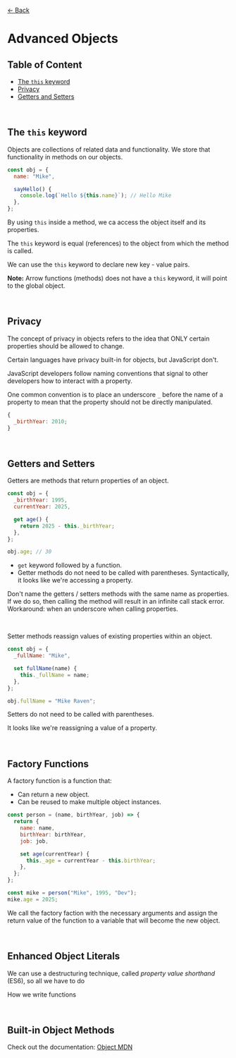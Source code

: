 [&larr; Back](./README.md)

# Advanced Objects

## Table of Content

- [The `this` keyword](#the-this-keyword)
- [Privacy](#privacy)
- [Getters and Setters](#getters-and-setters)

<br>

## The `this` keyword

Objects are collections of related data and functionality. We store that functionality in methods on our objects.

```js
const obj = {
  name: "Mike",

  sayHello() {
    console.log(`Hello ${this.name}`); // Hello Mike
  },
};
```

By using `this` inside a method, we ca access the object itself and its properties.

The `this` keyword is equal (references) to the object from which the method is called.

We can use the `this` keyword to declare new key - value pairs.

**Note:** Arrow functions (methods) does not have a `this` keyword, it will point to the global object.

<br>

## Privacy

The concept of privacy in objects refers to the idea that ONLY certain properties should be allowed to change.

Certain languages have privacy built-in for objects, but JavaScript don't.

JavaScript developers follow naming conventions that signal to other developers how to interact with a property.

One common convention is to place an underscore `_` before the name of a property to mean that the property should not be directly manipulated.

```js
{
  _birthYear: 2010;
}
```

<br>

## Getters and Setters

Getters are methods that return properties of an object.

```js
const obj = {
  _birthYear: 1995,
  currentYear: 2025,

  get age() {
    return 2025 - this._birthYear;
  },
};

obj.age; // 30
```

- `get` keyword followed by a function.
- Getter methods do not need to be called with parentheses. Syntactically, it looks like we're accessing a property.

Don't name the getters / setters methods with the same name as properties. If we do so, then calling the method will result in an infinite call stack error. Workaround: when an underscore when calling properties.

<br>

Setter methods reassign values of existing properties within an object.

```js
const obj = {
  _fullName: "Mike",

  set fullName(name) {
    this._fullName = name;
  },
};

obj.fullName = "Mike Raven";
```

Setters do not need to be called with parentheses.

It looks like we're reassigning a value of a property.

<br>

## Factory Functions

A factory function is a function that:

- Can return a new object.
- Can be reused to make multiple object instances.

```js
const person = (name, birthYear, job) => {
  return {
    name: name,
    birthYear: birthYear,
    job: job,

    set age(currentYear) {
      this._age = currentYear - this.birthYear;
    },
  };
};

const mike = person("Mike", 1995, "Dev");
mike.age = 2025;
```

We call the factory faction with the necessary arguments and assign the return value of the function to a variable that will become the new object.

<br>

## Enhanced Object Literals

We can use a destructuring technique, called _property value shorthand_ (ES6), so all we have to do

How we write functions

<br>

## Built-in Object Methods

Check out the documentation: [Object MDN](https://developer.mozilla.org/en-US/docs/Web/JavaScript/Reference/Global_Objects/Object)
